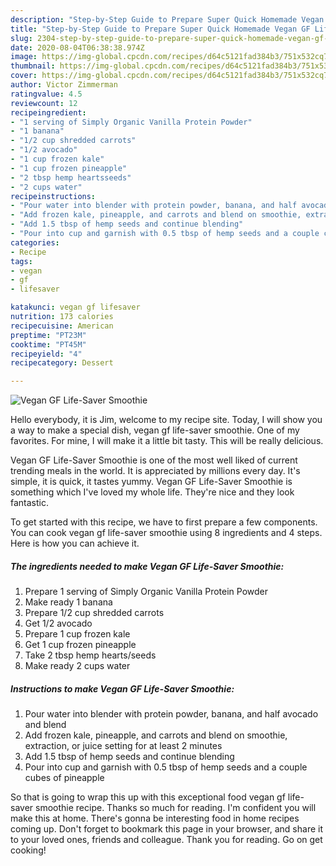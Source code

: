 ```yaml
---
description: "Step-by-Step Guide to Prepare Super Quick Homemade Vegan GF Life-Saver Smoothie"
title: "Step-by-Step Guide to Prepare Super Quick Homemade Vegan GF Life-Saver Smoothie"
slug: 2304-step-by-step-guide-to-prepare-super-quick-homemade-vegan-gf-life-saver-smoothie
date: 2020-08-04T06:38:38.974Z
image: https://img-global.cpcdn.com/recipes/d64c5121fad384b3/751x532cq70/vegan-gf-life-saver-smoothie-recipe-main-photo.jpg
thumbnail: https://img-global.cpcdn.com/recipes/d64c5121fad384b3/751x532cq70/vegan-gf-life-saver-smoothie-recipe-main-photo.jpg
cover: https://img-global.cpcdn.com/recipes/d64c5121fad384b3/751x532cq70/vegan-gf-life-saver-smoothie-recipe-main-photo.jpg
author: Victor Zimmerman
ratingvalue: 4.5
reviewcount: 12
recipeingredient:
- "1 serving of Simply Organic Vanilla Protein Powder"
- "1 banana"
- "1/2 cup shredded carrots"
- "1/2 avocado"
- "1 cup frozen kale"
- "1 cup frozen pineapple"
- "2 tbsp hemp heartsseeds"
- "2 cups water"
recipeinstructions:
- "Pour water into blender with protein powder, banana, and half avocado and blend"
- "Add frozen kale, pineapple, and carrots and blend on smoothie, extraction, or juice setting for at least 2 minutes"
- "Add 1.5 tbsp of hemp seeds and continue blending"
- "Pour into cup and garnish with 0.5 tbsp of hemp seeds and a couple cubes of pineapple"
categories:
- Recipe
tags:
- vegan
- gf
- lifesaver

katakunci: vegan gf lifesaver 
nutrition: 173 calories
recipecuisine: American
preptime: "PT23M"
cooktime: "PT45M"
recipeyield: "4"
recipecategory: Dessert

---
```



![Vegan GF Life-Saver Smoothie](https://img-global.cpcdn.com/recipes/d64c5121fad384b3/751x532cq70/vegan-gf-life-saver-smoothie-recipe-main-photo.jpg)

Hello everybody, it is Jim, welcome to my recipe site. Today, I will show you a way to make a special dish, vegan gf life-saver smoothie. One of my favorites. For mine, I will make it a little bit tasty. This will be really delicious.

Vegan GF Life-Saver Smoothie is one of the most well liked of current trending meals in the world. It is appreciated by millions every day. It's simple, it is quick, it tastes yummy. Vegan GF Life-Saver Smoothie is something which I've loved my whole life. They're nice and they look fantastic.




To get started with this recipe, we have to first prepare a few components. You can cook vegan gf life-saver smoothie using 8 ingredients and 4 steps. Here is how you can achieve it.

<!--inarticleads1-->

##### The ingredients needed to make Vegan GF Life-Saver Smoothie:

1. Prepare 1 serving of Simply Organic Vanilla Protein Powder
1. Make ready 1 banana
1. Prepare 1/2 cup shredded carrots
1. Get 1/2 avocado
1. Prepare 1 cup frozen kale
1. Get 1 cup frozen pineapple
1. Take 2 tbsp hemp hearts/seeds
1. Make ready 2 cups water




<!--inarticleads2-->

##### Instructions to make Vegan GF Life-Saver Smoothie:

1. Pour water into blender with protein powder, banana, and half avocado and blend
1. Add frozen kale, pineapple, and carrots and blend on smoothie, extraction, or juice setting for at least 2 minutes
1. Add 1.5 tbsp of hemp seeds and continue blending
1. Pour into cup and garnish with 0.5 tbsp of hemp seeds and a couple cubes of pineapple




So that is going to wrap this up with this exceptional food vegan gf life-saver smoothie recipe. Thanks so much for reading. I'm confident you will make this at home. There's gonna be interesting food in home recipes coming up. Don't forget to bookmark this page in your browser, and share it to your loved ones, friends and colleague. Thank you for reading. Go on get cooking!
